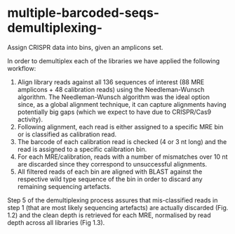 # multiple-barcoded-seqs-demultiplexing-
Assign CRISPR data into bins, given an amplicons set.

In order to demultiplex each of the libraries we have applied the following workflow:
1. Align library reads against all 136 sequences of interest (88 MRE amplicons + 48 calibration reads) using the Needleman-Wunsch algorithm. The Needleman-Wunsch algorithm was the ideal option since, as a global alignment technique, it can capture alignments having potentially big gaps (which we expect to have due to CRISPR/Cas9 activity).
2. Following alignment, each read is either assigned to a specific MRE bin or is classified as calibration read.
3. The barcode of each calibration read is checked (4 or 3 nt long) and the read is assigned to a specific calibration bin.
4. For each MRE/calibration, reads with a number of mismatches over 10 nt are discarded since they correspond to unsuccessful alignments.
5. All filtered reads of each bin are aligned with BLAST against the respective wild type sequence of the bin in order to discard any remaining sequencing artefacts.

Step 5 of the demultiplexing process assures that mis-classified reads in step 1 (that are most likely sequencing artefacts) are actually discarded (Fig. 1.2) and the clean depth is retrieved for each MRE, normalised by read depth across all libraries (Fig 1.3).
